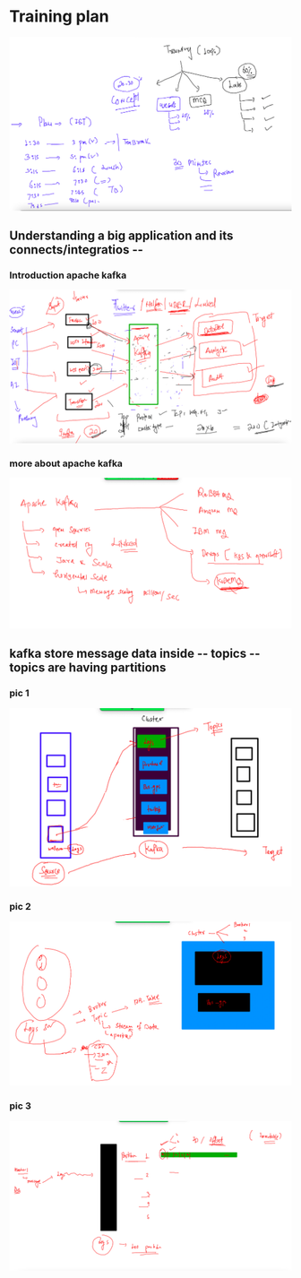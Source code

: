 # Training plan 

<img src="plan.png">

## Understanding a big application and its connects/integratios --

### Introduction apache kafka

<img src="intro.png">

### more about apache kafka

<img src="info.png">


## kafka store message data inside -- topics -- topics are having partitions 

### pic 1
<img src="topic1.png">

### pic 2 

<img src="topic2.png">

### pic 3

<img src="topic3.png">




